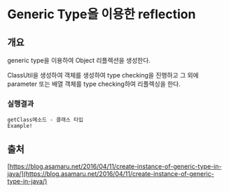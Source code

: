 # Generic Type을 이용한 reflection## 개요 generic type을 이용하여 Object 리플렉션을 생성한다.ClassUtil을 생성하여 객체를 생성하여 type checking을 진행하고 그 외에 parameter 또는 배열 객체를 type checking하여 리플렉싱을 한다.### 실행결과```getClass메소드 - 클래스 타입Example!```## 출처[https://blog.asamaru.net/2016/04/11/create-instance-of-generic-type-in-java/](https://blog.asamaru.net/2016/04/11/create-instance-of-generic-type-in-java/)